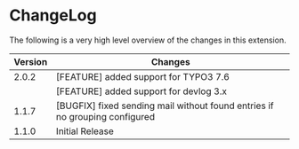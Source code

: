 ChangeLog
=========

The following is a very high level overview of the changes in this extension.

|Version|Changes|
|-------|-------|
|2.0.2| [FEATURE] added support for TYPO3 7.6|
|| [FEATURE] added support for devlog 3.x|
|1.1.7| [BUGFIX] fixed sending mail without found entries if no grouping configured|
|1.1.0| Initial Release|


